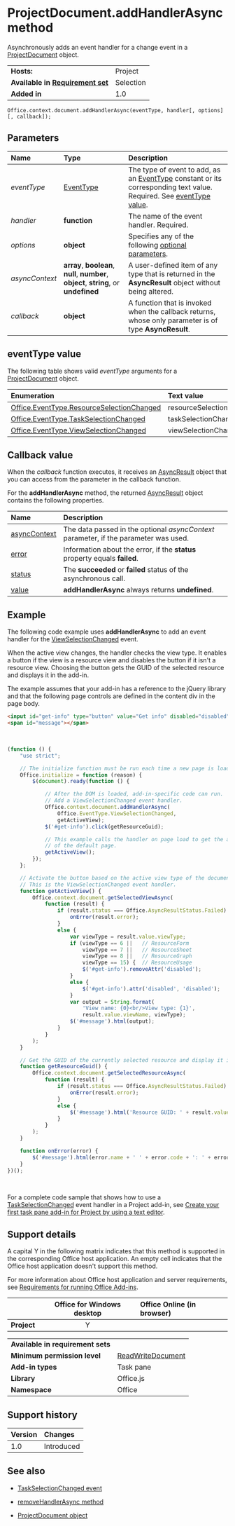 
# ProjectDocument.addHandlerAsync method
Asynchronously adds an event handler for a change event in a [ProjectDocument](https://dev.office.com/reference/add-ins/shared/projectdocument.projectdocument) object.

|||
|:-----|:-----|
|**Hosts:**|Project|
|**Available in [Requirement set](../../docs/overview/specify-office-hosts-and-api-requirements.md)**|Selection|
|**Added in**|1.0|

```
Office.context.document.addHandlerAsync(eventType, handler[, options][, callback]);
```

## Parameters

|**Name**|**Type**|**Description**|
|:-----|:-----|:-----|
| _eventType_|[EventType](https://dev.office.com/reference/add-ins/shared/eventtype-enumeration)|The type of event to add, as an [EventType](https://dev.office.com/reference/add-ins/shared/eventtype-enumeration) constant or its corresponding text value. Required. See [eventType value](#eventtype-value).|
| _handler_|**function**|The name of the event handler. Required.|
| _options_|**object**|Specifies any of the following [optional parameters](../../docs/develop/asynchronous-programming-in-office-add-ins.md#passing-optional-parameters-to-asynchronous-methods).|
| _asyncContext_|**array**,  **boolean**,  **null**,  **number**,  **object**, **string**, or  **undefined**|A user-defined item of any type that is returned in the  **AsyncResult** object without being altered.|
| _callback_|**object**|A function that is invoked when the callback returns, whose only parameter is of type  **AsyncResult**.|


## eventType value

The following table shows valid _eventType_ arguments for a [ProjectDocument](https://dev.office.com/reference/add-ins/shared/projectdocument.projectdocument) object.

|**Enumeration**|**Text value**|
|:-----|:-----|
|[Office.EventType.ResourceSelectionChanged](https://dev.office.com/reference/add-ins/shared/projectdocument.resourceselectionchanged.event)|resourceSelectionChanged|
|[Office.EventType.TaskSelectionChanged](https://dev.office.com/reference/add-ins/shared/projectdocument.taskselectionchanged.event)|taskSelectionChanged|
|[Office.EventType.ViewSelectionChanged](https://dev.office.com/reference/add-ins/shared/projectdocument.viewselectionchanged.event)|viewSelectionChanged|

## Callback value

When the  _callback_ function executes, it receives an [AsyncResult](https://dev.office.com/reference/add-ins/shared/asyncresult) object that you can access from the parameter in the callback function.

For the  **addHandlerAsync** method, the returned [AsyncResult](https://dev.office.com/reference/add-ins/shared/asyncresult) object contains the following properties.

|**Name**|**Description**|
|:-----|:-----|
|[asyncContext](https://dev.office.com/reference/add-ins/shared/asyncresult.asynccontext)|The data passed in the optional  _asyncContext_ parameter, if the parameter was used.|
|[error](https://dev.office.com/reference/add-ins/shared/asyncresult.error)|Information about the error, if the  **status** property equals **failed**.|
|[status](https://dev.office.com/reference/add-ins/shared/asyncresult.status)|The  **succeeded** or **failed** status of the asynchronous call.|
|[value](https://dev.office.com/reference/add-ins/shared/asyncresult.value)|**addHandlerAsync** always returns **undefined**.|

## Example

The following code example uses  **addHandlerAsync** to add an event handler for the [ViewSelectionChanged](https://dev.office.com/reference/add-ins/shared/projectdocument.viewselectionchanged.event) event.

When the active view changes, the handler checks the view type. It enables a button if the view is a resource view and disables the button if it isn't a resource view. Choosing the button gets the GUID of the selected resource and displays it in the add-in.

The example assumes that your add-in has a reference to the jQuery library and that the following page controls are defined in the content div in the page body.

```HTML
<input id="get-info" type="button" value="Get info" disabled="disabled" /><br />
<span id="message"></span>
```

<br/>

```js
(function () {
    "use strict";

    // The initialize function must be run each time a new page is loaded.
    Office.initialize = function (reason) {
        $(document).ready(function () {

            // After the DOM is loaded, add-in-specific code can run.
            // Add a ViewSelectionChanged event handler.
            Office.context.document.addHandlerAsync(
                Office.EventType.ViewSelectionChanged,
                getActiveView);
            $('#get-info').click(getResourceGuid);

            // This example calls the handler on page load to get the active view
            // of the default page.
            getActiveView();
        });
    };

    // Activate the button based on the active view type of the document.
    // This is the ViewSelectionChanged event handler.
    function getActiveView() {
        Office.context.document.getSelectedViewAsync(
            function (result) {
                if (result.status === Office.AsyncResultStatus.Failed) {
                    onError(result.error);
                }
                else {
                    var viewType = result.value.viewType;
                    if (viewType == 6 ||   // ResourceForm
                        viewType == 7 ||   // ResourceSheet
                        viewType == 8 ||   // ResourceGraph
                        viewType == 15) {  // ResourceUsage
                        $('#get-info').removeAttr('disabled');
                    }
                    else {
                        $('#get-info').attr('disabled', 'disabled');
                    }
                    var output = String.format(
                        'View name: {0}<br/>View type: {1}',
                        result.value.viewName, viewType);
                    $('#message').html(output);
                }
            }
        );
    }

    // Get the GUID of the currently selected resource and display it in the add-in.
    function getResourceGuid() {
        Office.context.document.getSelectedResourceAsync(
            function (result) {
                if (result.status === Office.AsyncResultStatus.Failed) {
                    onError(result.error);
                }
                else {
                    $('#message').html('Resource GUID: ' + result.value);
                }
            }
        );
    }

    function onError(error) {
        $('#message').html(error.name + ' ' + error.code + ': ' + error.message);
    }
})();
```

<br/>

For a complete code sample that shows how to use a [TaskSelectionChanged](https://dev.office.com/reference/add-ins/shared/projectdocument.taskselectionchanged.event) event handler in a Project add-in, see [Create your first task pane add-in for Project by using a text editor](../../docs/project/create-your-first-task-pane-add-in-for-project-by-using-a-text-editor.md).


## Support details

A capital Y in the following matrix indicates that this method is supported in the corresponding Office host application. An empty cell indicates that the Office host application doesn't support this method.

For more information about Office host application and server requirements, see [Requirements for running Office Add-ins](../../docs/overview/requirements-for-running-office-add-ins.md).


||**Office for Windows desktop**|**Office Online (in browser)**|
|:-----|:---:|:-----|
|**Project**|Y||

|||
|:-----|:-----|
|**Available in requirement sets**||
|**Minimum permission level**|[ReadWriteDocument](../../docs/develop/requesting-permissions-for-api-use-in-content-and-task-pane-add-ins.md)|
|**Add-in types**|Task pane|
|**Library**|Office.js|
|**Namespace**|Office|

## Support history

|**Version**|**Changes**|
|:-----|:-----|
|1.0|Introduced|

## See also

- [TaskSelectionChanged event](https://dev.office.com/reference/add-ins/shared/projectdocument.taskselectionchanged.event)

- [removeHandlerAsync method](https://dev.office.com/reference/add-ins/shared/projectdocument.addhandlerasync)

- [ProjectDocument object](https://dev.office.com/reference/add-ins/shared/projectdocument.projectdocument)
